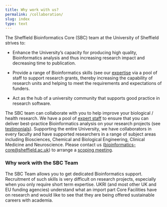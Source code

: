 ```yaml
---
title: Why work with us?
permalink: /collaboration/
slug: index
type: text
---
```


The Sheffield Bioinformatics Core (SBC) team at the University of Sheffield strives to:

- Enhance the University’s capacity for producing high quality, Bioinformatics analysis and thus increasing research impact and decreasing time to publication.
- Provide a range of Bioinformatics skills (see our [expertise](/collaboration/expertise) via a pool of staff to support
research grants, thereby increasing the capability of research units and helping to meet the
requirements and expectations of funders.

- Act as the hub of a university community that supports good practice in research software.

The SBC team can collaborate with you to help improve your biological / health research.
We have a pool of [expert staff](/contact/team) to ensure that you can deliver best-practice Bioinformatics analysis on your research projects (see [testimonials](/collaboration/testimonials/)).
Supporting the entire University, we have collaborators in every faculty and have supported researchers in a range of subject areas including Biosciences, Chemical and Biological Engineering, Clinical Medicine and Neuroscience.
Please contact us (<bioinformatics-core@sheffield.ac.uk>) to arrange a [scoping meeting](/collaboration/provision).

### Why work with the SBC Team

The SBC Team allows you to get dedicated Bioinformatics support.
Recruitment of such skills is very difficult on research projects,
especially when you only require short term expertise.
UKRI (and most other UK and EU funding agencies) understand what an import part Core Facilities have on research and
would like to see that they are being offered sustainable careers with academia.

